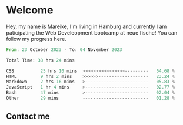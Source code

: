 # Welcome

Hey, my name is Mareike, I'm living in Hamburg and currently I am paticipating the Web Develeopment bootcamp at neue fische!
You can follow my progress here.

<!--START_SECTION:waka-->

```rust
From: 23 October 2023 - To: 04 November 2023

Total Time: 38 hrs 24 mins

CSS          25 hrs 10 mins  >>>>>>>>>>>>>>>>---------   64.68 %
HTML         9 hrs 2 mins    >>>>>>-------------------   23.24 %
Markdown     2 hrs 16 mins   >------------------------   05.83 %
JavaScript   1 hr 4 mins     >------------------------   02.77 %
Bash         47 mins         >------------------------   02.04 %
Other        29 mins         -------------------------   01.28 %
```

<!--END_SECTION:waka-->

## Contact me



